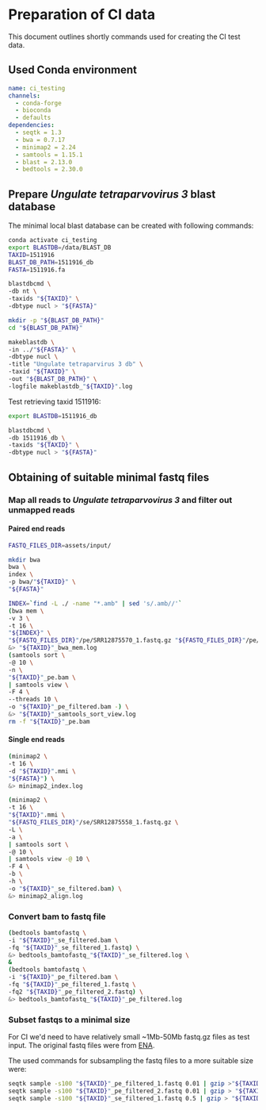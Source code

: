# Preparation of CI data

This document outlines shortly commands used for creating the CI test data.

## Used Conda environment

```yaml
name: ci_testing
channels:
  - conda-forge
  - bioconda
  - defaults
dependencies:
  - seqtk = 1.3
  - bwa = 0.7.17
  - minimap2 = 2.24
  - samtools = 1.15.1
  - blast = 2.13.0
  - bedtools = 2.30.0
```

## Prepare *Ungulate tetraparvovirus 3* blast database

The minimal local blast database can be created with following commands:

```bash
conda activate ci_testing
export BLASTDB=/data/BLAST_DB
TAXID=1511916
BLAST_DB_PATH=1511916_db
FASTA=1511916.fa

blastdbcmd \
-db nt \
-taxids "${TAXID}" \
-dbtype nucl > "${FASTA}"

mkdir -p "${BLAST_DB_PATH}"
cd "${BLAST_DB_PATH}"

makeblastdb \
-in ../"${FASTA}" \
-dbtype nucl \
-title "Ungulate tetraparvirus 3 db" \
-taxid "${TAXID}" \
-out "${BLAST_DB_PATH}" \
-logfile makeblastdb_"${TAXID}".log
```

Test retrieving taxid 1511916:

```bash
export BLASTDB=1511916_db

blastdbcmd \
-db 1511916_db \
-taxids "${TAXID}" \
-dbtype nucl > "${FASTA}"
```

## Obtaining of suitable minimal fastq files

### Map all reads to *Ungulate tetraparvovirus 3* and filter out unmapped reads

#### Paired end reads

```bash
FASTQ_FILES_DIR=assets/input/

mkdir bwa
bwa \
index \
-p bwa/"${TAXID}" \
"${FASTA}"

INDEX=`find -L ./ -name "*.amb" | sed 's/.amb//'`
(bwa mem \
-v 3 \
-t 16 \
"${INDEX}" \
"${FASTQ_FILES_DIR}"/pe/SRR12875570_1.fastq.gz "${FASTQ_FILES_DIR}"/pe/SRR12875570_2.fastq.gz > "${TAXID}"_pe.bam) \
&> "${TAXID}"_bwa_mem.log
(samtools sort \
-@ 10 \
-n \
"${TAXID}"_pe.bam \
| samtools view \
-F 4 \
--threads 10 \
-o "${TAXID}"_pe_filtered.bam -) \
&> "${TAXID}"_samtools_sort_view.log
rm -f "${TAXID}"_pe.bam
```

#### Single end reads

```bash
(minimap2 \
-t 16 \
-d "${TAXID}".mmi \
"${FASTA}") \
&> minimap2_index.log

(minimap2 \
-t 16 \
"${TAXID}".mmi \
"${FASTQ_FILES_DIR}"/se/SRR12875558_1.fastq.gz \
-L \
-a \
| samtools sort \
-@ 10 \
| samtools view -@ 10 \
-F 4 \
-b \
-h \
-o "${TAXID}"_se_filtered.bam) \
&> minimap2_align.log
```

### Convert bam to fastq file

```bash
(bedtools bamtofastq \
-i "${TAXID}"_se_filtered.bam \
-fq "${TAXID}"_se_filtered_1.fastq) \
&> bedtools_bamtofastq_"${TAXID}"_se_filtered.log \
&
(bedtools bamtofastq \
-i "${TAXID}"_pe_filtered.bam \
-fq "${TAXID}"_pe_filtered_1.fastq \
-fq2 "${TAXID}"_pe_filtered_2.fastq) \
&> bedtools_bamtofastq_"${TAXID}"_pe_filtered.log
```

### Subset fastqs to a minimal size

For CI we'd need to have relatively small ~1Mb-50Mb fastq.gz files as test input.
The original fastq files were from [ENA](https://www.ebi.ac.uk/ena/browser/view/PRJNA670157?show=reads).

The used commands for subsampling the fastq files to a more suitable size were:

```bash
seqtk sample -s100 "${TAXID}"_pe_filtered_1.fastq 0.01 | gzip >"${TAXID}"_pe_filtered_0010_1.fastq.gz &
seqtk sample -s100 "${TAXID}"_pe_filtered_2.fastq 0.01 | gzip > "${TAXID}"_pe_filtered_0010_2.fastq.gz &
seqtk sample -s100 "${TAXID}"_se_filtered_1.fastq 0.5 | gzip > "${TAXID}"_se_filtered_050_1.fastq.gz
```

